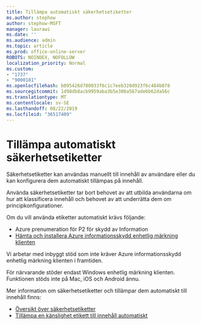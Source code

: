 ```yaml
---
title: Tillämpa automatiskt säkerhetsetiketter
ms.author: stephow
author: stephow-MSFT
manager: laurawi
ms.date: ''
ms.audience: admin
ms.topic: article
ms.prod: office-online-server
ROBOTS: NOINDEX, NOFOLLOW
localization_priority: Normal
ms.custom:
- "1737"
- "9000181"
ms.openlocfilehash: b095426d780033f6c1c7eeb320d923f6c484b078
ms.sourcegitcommit: 1d98db8acb9959aba3b5e308a567ade6b62da56c
ms.translationtype: MT
ms.contentlocale: sv-SE
ms.lasthandoff: 08/22/2019
ms.locfileid: "36517409"
---
```

# <a name="auto-apply-sensitivity-labels"></a>Tillämpa automatiskt säkerhetsetiketter

Säkerhetsetiketter kan användas manuellt till innehåll av användare eller du kan konfigurera dem automatiskt tillämpas på innehåll.

Använda säkerhetsetiketter tar bort behovet av att utbilda användarna om hur att klassificera innehåll och behovet av att underrätta dem om principkonfigurationer.

Om du vill använda etiketter automatiskt krävs följande:

- Azure prenumeration för P2 för skydd av Information
- [Hämta och installera Azure informationsskydd enhetlig märkning klienten](https://docs.microsoft.com/azure/information-protection/rms-client/install-unifiedlabelingclient-app)

Vi arbetar med inbyggt stöd som inte kräver Azure informationsskydd enhetlig märkning klienten i framtiden.

För närvarande stöder endast Windows enhetlig märkning klienten.  Funktionen stöds inte på Mac, iOS och Android ännu.

Mer information om säkerhetsetiketter och tillämpar dem automatiskt till innehåll finns:

- [Översikt över säkerhetsetiketter](https://docs.microsoft.com/office365/securitycompliance/sensitivity-labels)
- [Tillämpa en känslighet etikett till innehåll automatiskt](https://docs.microsoft.com/office365/securitycompliance/apply_sensitivity_label_automatically)